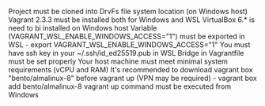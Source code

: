 Project must be cloned into DrvFs file system location (on Windows host)
Vagrant 2.3.3 must be installed both for Windows and WSL
VirtualBox 6.* is need to bi installed on Windows host
Variable (VAGRANT_WSL_ENABLE_WINDOWS_ACCESS="1") must be exported in WSL - export VAGRANT_WSL_ENABLE_WINDOWS_ACCESS="1"
You must have ssh key in your ~/.ssh/id_ed25519.pub in WSL
Bridge in Vagrantfile must be set properly
Your host machine must meet minimal system requirements (vCPU and RAM)
It's recommended to download vagrant box "bento/almalinux-8" before vagrant up (VPN may be required) - vagrant box add bento/almalinux-8
vagrant up command must be executed from Windows
